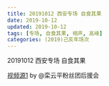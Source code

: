 ```yaml
---
title: 20191012 西安专场 自食其果
date: 2019-10-12
updated: 2019-10-12
tags: [专场, 自食其果, 相声, 高峰]
categories: (2019)己亥年场次
---
```

20191012 西安专场 自食其果

[视频源1](https://m.weibo.cn/detail/4649935641515575) by @栾云平粉丝团后援会

